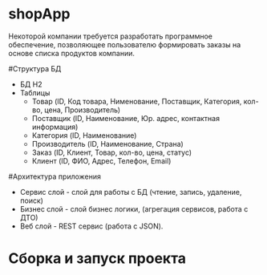 # shopApp
Некоторой компании требуется разработать программное обеспечение, позволяющее пользователю формировать заказы на основе списка продуктов компании.

#Структура БД
* БД H2
* Таблицы
  * Товар (ID, Код товара, Нименование, Поставщик, Категория, кол-во, цена, Производитель)
  * Поставщик (ID, Наименование, Юр. адрес, контактная информация)
  * Категория (ID, Наименование)
  * Производитель (ID, Наименование, Страна)
  * Заказ (ID, Клиент, Товар, кол-во, цена, статус)
  * Клиент (ID, ФИО, Адрес, Телефон, Email)
 
#Архитектура приложения

* Сервис слой - слой для работы с БД (чтение, запись, удаление, поиск)
* Бизнес слой - слой бизнес логики, (агрегация сервисов, работа с ДТО)
* Веб слой - REST сервис (работа с JSON).

# Сборка и запуск проекта
